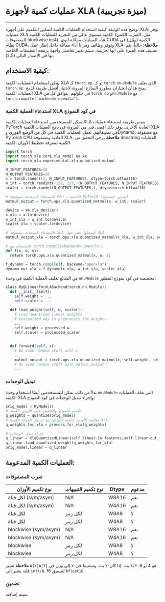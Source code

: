 # عمليات كمية لأجهزة XLA (ميزة تجريبية)
--------------------------
توضح هذه الوثيقة كيفية استخدام العمليات الكمية لتمكين التكميم على أجهزة XLA.
توفر عمليات XLA الكمية مستوى عالي من التجريد للعمليات الكمية (مثل، الضرب الكمي للمصفوفات blockwise int4). هذه العمليات مماثلة لنوى CUDA الكمية ([مثال](https://github.com/vllm-project/vllm/blob/main/csrc/quantization/gptq/q_gemm.cu)) في نظام CUDA، وتوفر وظائف ومزايا أداء مماثلة داخل إطار عمل XLA.
**ملاحظة:** حالياً، يتم تصنيف هذه الميزة على أنها تجريبية. سيتم تغيير تفاصيل واجهة برمجة التطبيقات الخاصة بها في الإصدار التالي (2.5).

## كيفية الاستخدام:
يمكن استخدام العمليات الكمية XLA كـ `torch op`، أو كـ `torch.nn.Module` الذي يغلف `torch.op`. يمنح هذان الخياران مطورو النماذج المرونة لاختيار أفضل طريقة لدمج العمليات الكمية XLA في حلولهم.
يتوافق كل من `torch op` و`nn.Module` مع `torch.compile( backend='openxla')`.

### استدعاء العملية الكمية XLA في كود النموذج
يمكن للمستخدمين استدعاء العمليات الكمية XLA بنفس طريقة استدعاء عمليات PyTorch العادية الأخرى. يوفر ذلك أقصى قدر من المرونة في دمج العمليات الكمية XLA في تطبيقاتهم. تعمل العمليات الكمية في كل من الوضع الفوري وDynamo، مع مصفوفة PyTorch CPU العادية ومصفوفة XLA.
**ملاحظة** يرجى التحقق من docstring للعمليات الكمية لمعرفة تخطيط الأوزان الكمية.
```Python
import torch
import torch_xla.core.xla_model as xm
import torch_xla.experimental.xla_quantized_matmul

N_INPUT_FEATURES=10
N_OUTPUT_FEATURES=20
x = torch.randn((3, N_INPUT_FEATURES), dtype=torch.bfloat16)
w_int = torch.randint(-128, 127, (N_OUTPUT_FEATURES, N_INPUT_FEATURES), dtype=torch.int8)
scaler = torch.randn((N_OUTPUT_FEATURES,), dtype=torch.bfloat16)

# الاستدعاء باستخدام مصفوفة CPU الخاصة بـ PyTorch (لغرض التصحيح)
matmul_output = torch.ops.xla.quantized_matmul(x, w_int, scaler)

device = xm.xla_device()
x_xla = x.to(device)
w_int_xla = w_int.to(device)
scaler_xla = scaler.to(device)

# الاستدعاء باستخدام مصفوفة XLA لتشغيلها على جهاز XLA
matmul_output_xla = torch.ops.xla.quantized_matmul(x_xla, w_int_xla, scaler_xla)

# الاستخدام مع torch.compile(backend='openxla')
def f(x, w, s):
  return torch.ops.xla.quantized_matmul(x, w, s)

f_dynamo = torch.compile(f, backend="openxla")
dynamo_out_xla = f_dynamo(x_xla, w_int_xla, scaler_xla)
```
من الشائع تغليف العملية الكمية في وحدة `nn.Module` مخصصة في كود نموذج المطور:
```Python
class MyQLinearForXLABackend(torch.nn.Module):
  def __init__(self):
    self.weight = ...
    self.scaler = ...

  def load_weight(self, w, scaler):
    # Load quantized Linear weights
    # Customized way to preprocess the weights
    ...
    self.weight = processed_w
    self.scaler = processed_scaler

  
  def forward(self, x):
    # Do some random stuff with x
    ...
    matmul_output = torch.ops.xla.quantized_matmul(x, self.weight, self.scaler)
    # Do some random stuff with matmul_output
    ...
```

### تبديل الوحدات
بدلاً من ذلك، يمكن للمستخدمين أيضًا استخدام وحدة `nn.Module` التي تغلف العمليات الكمية XLA وإجراء تبديل الوحدات في كود النموذج:

```Python
orig_model = MyModel()
# تكميم النموذج والحصول على الأوزان الكمية
q_weights = quantize(orig_model)
# معالجة الأوزان الكمية لتتوافق مع تنسيق العملية الكمية XLA.
q_weights_for_xla = process_for_xla(q_weights)

# إجراء تبديل الوحدات
q_linear = XlaQuantizedLinear(self.linear.in_features,self.linear.out_features)
q_linear.load_quantized_weight(q_weights_for_xla)
orig_model.linear = q_linear
```

## العمليات الكمية المدعومة:
### ضرب المصفوفات
| نوع تكميم الأوزان | نوع تكميم التنبيهات | Dtype | مدعوم |
|---|---|---|---|
| لكل قناة (sym/asym) | N/A | W8A16 | نعم |
| لكل قناة (sym/asym) | N/A | W4A16 | نعم |
| لكل قناة | لكل رمز | W8A8 | لا |
| لكل قناة | لكل رمز | W4A8 | لا |
| blockwise (sym/asym) | N/A | W8A16 | نعم |
| blockwise (sym/asym) | N/A | W4A16 | نعم |
| blockwise | لكل رمز | W8A8 | لا |
| blockwise | لكل رمز | W4A8 | لا |
**ملاحظة** تشير `W[X]A[Y]` إلى وزن في `X`-بت، وتنشيط في `Y`-بت. إذا كان `X/Y` هو 4 أو 8، فإنه يشير إلى `int4/8`. 16 لتنسيق `bfloat16`.

### تضمين
سيتم إضافته